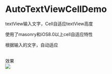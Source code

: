 # AutoTextViewCellDemo
textView输入文字，Cell自适应textView高度

使用了masonry和iOS8.0以上cell自适应特性

根据输入的文字，自动适应

<br>效果<br>
![](https://github.com/luckyxiangfeng/AutoTextViewCellDemo/blob/master/shili.gif?raw=true)
